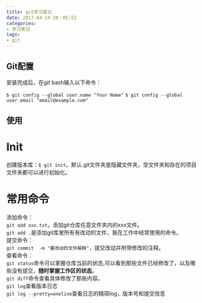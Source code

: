 ```yaml
---
title: git学习笔记
date: 2017-04-14 20：05:52
categories:
- 学习笔记
tags:
- git
---
```

## Git配置

安装完成后，在git bash输入以下命令：

`$ git config --global user.name "Your Name"`
`$ git config --global user.email "email@example.com"`

## 使用

# Init

创建版本库：`$ git init`，默认.git文件夹是隐藏文件夹，空文件夹和存在的项目文件夹都可以进行初始化。
<!-- more -->
# 常用命令

添加命令：  
`git add xxx.txt`，添加git仓库任意文件夹内的xxx文件。  
`git add .`是添加git库里所有有改动的文件，我在工作中经常使用的命令。  
提交命令：  
`git commit  -m "要改动的文件解释"`，提交改动并附带修改的注释。  
查看命令：  
`git status`命令可以掌握仓库当前的状态,可以看到那些文件已经修改了，以及哪些没有提交，**随时掌握工作区的状态**。  
`git diff`命令查看具体修改了那些内容。  
`git log`查看版本日志  
`git log --pretty=oneline`查看日志的精简log，版本号和提交信息
